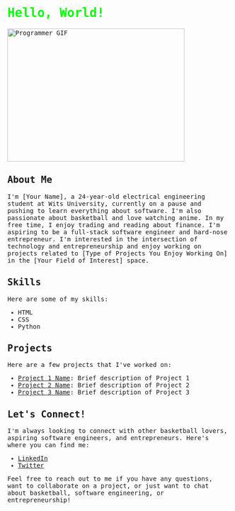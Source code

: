 <html>
  <head>
    <style>
      @import url('https://fonts.googleapis.com/css2?family=Matrix+Code+Narrow&display=swap');
      body {
        font-family: 'Matrix Code Narrow', monospace;
      }
    </style>
  </head>
  <body>
    <h1 style="color:#00ff00">Hello, World!</h1>
    <img src="https://media.tenor.com/NOYF3f82b_gAAAAC/programmer.gif" alt="Programmer GIF" width="400" height="300">
    <h2>About Me</h2>
    <p>
      I'm [Your Name], a 24-year-old electrical engineering student at Wits University, currently on a pause and pushing to learn everything about software. I'm also passionate about basketball and love watching anime. In my free time, I enjoy trading and reading about finance. I'm aspiring to be a full-stack software engineer and hard-nose entrepreneur. I'm interested in the intersection of technology and entrepreneurship and enjoy working on projects related to [Type of Projects You Enjoy Working On] in the [Your Field of Interest] space.
    </p>
    <h2>Skills</h2>
    <p>Here are some of my skills:</p>
    <ul>
      <li>HTML</li>
      <li>CSS</li>
      <li>Python</li>
    </ul>
    <h2>Projects</h2>
    <p>Here are a few projects that I've worked on:</p>
    <ul>
      <li><a href="Link to Project 1">Project 1 Name</a>: Brief description of Project 1</li>
      <li><a href="Link to Project 2">Project 2 Name</a>: Brief description of Project 2</li>
      <li><a href="Link to Project 3">Project 3 Name</a>: Brief description of Project 3</li>
    </ul>
    <h2>Let's Connect!</h2>
    <p>I'm always looking to connect with other basketball lovers, aspiring software engineers, and entrepreneurs. Here's where you can find me:</p>
    <ul>
      <li><a href="Link to LinkedIn Profile">LinkedIn</a></li>
      <li><a href="Link to Twitter Profile">Twitter</a></li>
    </ul>
    <p>Feel free to reach out to me if you have any questions, want to collaborate on a project, or just want to chat about basketball, software engineering, or entrepreneurship!</p>
  </body>
</html>
